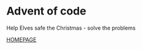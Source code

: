 # Advent of code

Help Elves safe the Christmas - solve the problems 

[HOMEPAGE](https://adventofcode.com/)

